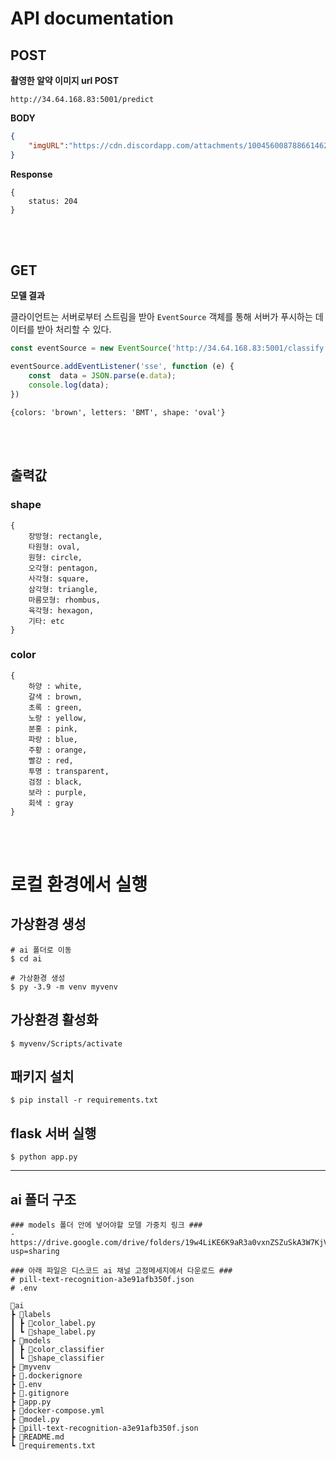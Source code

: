 # API documentation

## POST

**촬영한 알약 이미지 url POST**
```
http://34.64.168.83:5001/predict
```
**BODY**
```json
{  
	"imgURL":"https://cdn.discordapp.com/attachments/1004560087886614620/1015072060688576533/20220902_103331.jpg"
}
```
**Response** 
```
{
	status: 204
}
```

<br/>
<br/>

## GET
**모델 결과**

클라이언트는 서버로부터 스트림을 받아 `EventSource` 객체를 통해 서버가 푸시하는 데이터를 받아 처리할 수 있다.
```js
const eventSource = new EventSource('http://34.64.168.83:5001/classify')

eventSource.addEventListener('sse', function (e) {
	const  data = JSON.parse(e.data);
	console.log(data);
})
```

```
{colors: 'brown', letters: 'BMT', shape: 'oval'}
```

<br/>
<br/>


## 출력값

### shape
```
{
	장방형: rectangle, 
	타원형: oval,
	원형: circle, 
	오각형: pentagon, 
	사각형: square, 
	삼각형: triangle, 
	마름모형: rhombus, 
	육각형: hexagon, 
	기타: etc
}
```

### color

```
{
	하양 : white,
	갈색 : brown, 
	초록 : green, 
	노랑 : yellow, 
	분홍 : pink, 
	파랑 : blue, 
	주황 : orange, 
	빨강 : red, 
	투명 : transparent, 
	검정 : black, 
	보라 : purple, 
	회색 : gray
}
```

<br/>
<br/>


# 로컬 환경에서 실행

## 가상환경 생성
```
# ai 폴더로 이동
$ cd ai

# 가상환경 생성
$ py -3.9 -m venv myvenv
```

## 가상환경 활성화
```
$ myvenv/Scripts/activate
```

## 패키지 설치
```
$ pip install -r requirements.txt
```

## flask 서버 실행
```
$ python app.py
```

-------

## ai 폴더 구조

```
### models 폴더 안에 넣어야할 모델 가중치 링크 ###
- https://drive.google.com/drive/folders/19w4LiKE6K9aR3a0vxnZSZuSkA3W7KjVP?usp=sharing

### 아래 파일은 디스코드 ai 채널 고정메세지에서 다운로드 ###
# pill-text-recognition-a3e91afb350f.json 
# .env
```

```
📂ai
┣ 📂labels
┃ ┣ 📃color_label.py
┃ ┗ 📃shape_label.py
┣ 📂models
┃ ┣ 📂color_classifier
┃ ┗ 📂shape_classifier
┣ 📂myvenv
┣ 📃.dockerignore
┣ 📃.env
┣ 📃.gitignore
┣ 📃app.py
┣ 📃docker-compose.yml
┣ 📃model.py
┣ 📃pill-text-recognition-a3e91afb350f.json
┣ 📃README.md
┗ 📃requirements.txt
```

